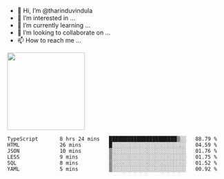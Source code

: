 - 👋 Hi, I’m @tharinduvindula
- 👀 I’m interested in ...
- 🌱 I’m currently learning ...
- 💞️ I’m looking to collaborate on ...
- 📫 How to reach me ...

<!---
tharinduvindula/tharinduvindula is a ✨ special ✨ repository because its `README.md` (this file) appears on your GitHub profile.
You can click the Preview link to take a look at your changes.
--->

<img height="180em" src="https://github-readme-stats.vercel.app/api?username=tharinduvindula&show_icons=true&hide_border=false&&count_private=true&include_all_commits=true" />


<!--START_SECTION:waka-->

```text
TypeScript       8 hrs 24 mins   ██████████████████████▒░░   88.79 %
HTML             26 mins         █░░░░░░░░░░░░░░░░░░░░░░░░   04.59 %
JSON             10 mins         ▒░░░░░░░░░░░░░░░░░░░░░░░░   01.76 %
LESS             9 mins          ▒░░░░░░░░░░░░░░░░░░░░░░░░   01.75 %
SQL              8 mins          ▒░░░░░░░░░░░░░░░░░░░░░░░░   01.52 %
YAML             5 mins          ▒░░░░░░░░░░░░░░░░░░░░░░░░   00.92 %
```

<!--END_SECTION:waka-->
